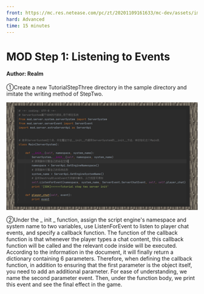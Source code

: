 ```yaml
--- 
front: https://mc.res.netease.com/pc/zt/20201109161633/mc-dev/assets/img/2_1.b074023e.jpg 
hard: Advanced 
time: 15 minutes 
--- 
```

# MOD Step 1: Listening to Events 
#### Author: Realm 
①Create a new TutorialStepThree directory in the sample directory and imitate the writing method of StepTwo. 

![](./images/2_1.jpg) 

②Under the _ init _ function, assign the script engine's namespace and system name to two variables, use ListenForEvent to listen to player chat events, and specify a callback function. The function of the callback function is that whenever the player types a chat content, this callback function will be called and the relevant code inside will be executed. According to the information in the document, it will finally return a dictionary containing 6 parameters. Therefore, when defining the callback function, in addition to ensuring that the first parameter is the object itself, you need to add an additional parameter. For ease of understanding, we name the second parameter event. Then, under the function body, we print this event and see the final effect in the game. 

